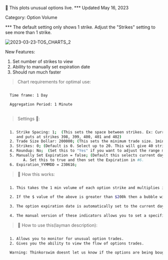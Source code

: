 🚀 This plots unusual options live. *** Updated May 16, 2023

Category: Option Volume

*** The default setting only shows 1 strike. Adjust the "Strikes" setting to see more than 1 strike.

![2023-03-23-TOS_CHARTS_2](https://user-images.githubusercontent.com/75052782/227285731-0b805b9a-704c-462f-8780-d08926980c08.png)

New Features:
1. Set number of strikes to view
2. Ability to manually set expiration date
3. Should run much faster

> Chart requirements for optimal use:
```bash

  Time frame: 1 Day

  Aggregation Period: 1 Minute
  
```




> Settings 👷‍:

```bash

  1. Strike Spacing: 1;  (This sets the space between strikes. Ex: Current SPY price is 400. It will monitor calls
     and puts at strikes 398, 399, 400, 401 and 402)
  2. Trade Size Dollar: 200000; (This sets the minimum trade size. 1min option volume * price.)
  3. Strikes: 0; (Default is 0. Select up to 20. This will give 40 strikes total)
  4. Roundup: No;  (Set this to "Yes" if you want to adjust the range monitored to higher strikes)
  5. Manually Set Expiration = false; (Default this selects current day. Which is good for SPY and QQQ)
        A. Set this to true and then set the Expiration in #6.
  6. Expiration_YYMMDD = 230616;


 ```


> 🧪 How this works: 

```bash

  1. This takes the 1 min volume of each option strike and multiplies it by the option price.
  
  2. If the $ value of the above is greater than $200k then a bubble will appear on the strike line. (Green = Calls. Red = Puts).
  
  3. The option expiration date is automatically set to the current day.(Ideal for SPY and QQQ)
  
  4. The manual version of these indicators allows you to set a specific expiration date.

 ```
 
> 🦖 How to use this(layman description):
```bash

  1. Allows you to monitor for unusual option trades.
  2. Gives you the ability to view the flow of options trades.
  
  Warning: Thinkorswim doesnt let us know if the options are being bought or sold.
       
```
